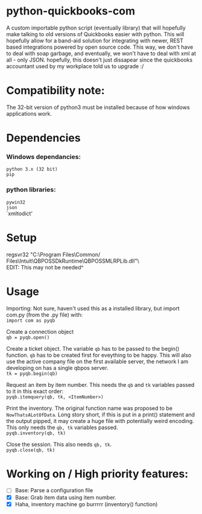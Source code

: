 # python-quickbooks-com  

 A custom importable python script (eventually library) that will hopefully make talking to old versions of Quickbooks easier with python. This will hopefully allow for a band-aid solution for integrating with newer, REST based integrations powered by open source code. This way, we don't have to deal with soap garbage, and eventually, we won't have to deal with xml at all - only JSON. hopefully, this doesn't just dissapear since the quickbooks accountant used by my workplace told us to upgrade :/
# Compatibility note:  
 The 32-bit version of python3 must be installed because of how windows applications work.
# Dependencies  
  
### Windows dependancies:  
`python 3.x (32 bit)`  
`pip`  
### python libraries:  
`pywin32`  
`json`  
`xmltodict'  

# Setup  

regsvr32 "C:\Program Files\Common/ Files\Intuit\QBPOSSDkRuntime\QBPOSSMLRPLib.dll"\  
EDIT: This may not be needed^  
  
# Usage  
  
Importing: Not sure, haven't used this as a installed library, but import com.py (from the .py file) with:  
```import com as pyqb```  
  
Create a connection object  
```qb = pyqb.open()```  
  
Create a ticket object. The variable `qb` has to be passed to the begin() function. `qb` has to be created first for eveything to be happy. This will also use the active company file on the first available server, the network I am developing on has a single qbpos server.  
```tk = pyqb.begin(qb)```  

Request an item by item number. This needs the `qb` and `tk` variables passed to it in this exact order:  
```pyqb.itemquery(qb, tk, <ItemNumber>)```  
  
Print the inventory. The original function name was proposed to be `NowThatsALotOfData`. Long story short, if this is put in a print() statement and the output pipped, it may create a huge file with potentially weird encoding. This only needs the `qb, tk` variables passed.  
```pyqb.inventory(qb, tk)```  
  
Close the session. This also needs `qb, tk`.  
```pyqb.close(qb, tk)```  
  
  
# Working on / High priority features:  
- [ ] Base: Parse a configuration file  
- [x] Base: Grab item data using item number.
- [x] Haha, inventory machine go burrrrr (inventory() function)
